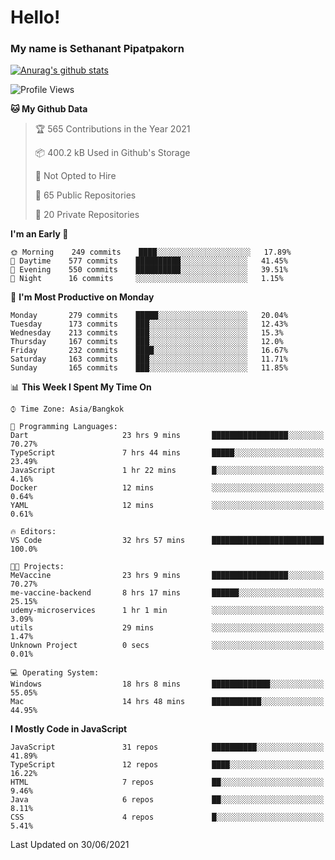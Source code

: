 # Hello!
### My name is Sethanant Pipatpakorn

[![Anurag's github stats](https://github-readme-stats.vercel.app/api?username=thetkpark&count_private=true&show_icons=true&theme=tokyonight)](https://github.com/anuraghazra/github-readme-stats)

<!--START_SECTION:waka-->
![Profile Views](http://img.shields.io/badge/Profile%20Views-0-blue)

**🐱 My Github Data** 

> 🏆 565 Contributions in the Year 2021
 > 
> 📦 400.2 kB Used in Github's Storage 
 > 
> 🚫 Not Opted to Hire
 > 
> 📜 65 Public Repositories 
 > 
> 🔑 20 Private Repositories  
 > 
**I'm an Early 🐤** 

```text
🌞 Morning    249 commits    ████░░░░░░░░░░░░░░░░░░░░░   17.89% 
🌆 Daytime    577 commits    ██████████░░░░░░░░░░░░░░░   41.45% 
🌃 Evening    550 commits    ██████████░░░░░░░░░░░░░░░   39.51% 
🌙 Night      16 commits     ░░░░░░░░░░░░░░░░░░░░░░░░░   1.15%

```
📅 **I'm Most Productive on Monday** 

```text
Monday       279 commits    █████░░░░░░░░░░░░░░░░░░░░   20.04% 
Tuesday      173 commits    ███░░░░░░░░░░░░░░░░░░░░░░   12.43% 
Wednesday    213 commits    ███░░░░░░░░░░░░░░░░░░░░░░   15.3% 
Thursday     167 commits    ███░░░░░░░░░░░░░░░░░░░░░░   12.0% 
Friday       232 commits    ████░░░░░░░░░░░░░░░░░░░░░   16.67% 
Saturday     163 commits    ███░░░░░░░░░░░░░░░░░░░░░░   11.71% 
Sunday       165 commits    ███░░░░░░░░░░░░░░░░░░░░░░   11.85%

```


📊 **This Week I Spent My Time On** 

```text
⌚︎ Time Zone: Asia/Bangkok

💬 Programming Languages: 
Dart                     23 hrs 9 mins       █████████████████░░░░░░░░   70.27% 
TypeScript               7 hrs 44 mins       █████░░░░░░░░░░░░░░░░░░░░   23.49% 
JavaScript               1 hr 22 mins        █░░░░░░░░░░░░░░░░░░░░░░░░   4.16% 
Docker                   12 mins             ░░░░░░░░░░░░░░░░░░░░░░░░░   0.64% 
YAML                     12 mins             ░░░░░░░░░░░░░░░░░░░░░░░░░   0.61%

🔥 Editors: 
VS Code                  32 hrs 57 mins      █████████████████████████   100.0%

🐱‍💻 Projects: 
MeVaccine                23 hrs 9 mins       █████████████████░░░░░░░░   70.27% 
me-vaccine-backend       8 hrs 17 mins       ██████░░░░░░░░░░░░░░░░░░░   25.15% 
udemy-microservices      1 hr 1 min          ░░░░░░░░░░░░░░░░░░░░░░░░░   3.09% 
utils                    29 mins             ░░░░░░░░░░░░░░░░░░░░░░░░░   1.47% 
Unknown Project          0 secs              ░░░░░░░░░░░░░░░░░░░░░░░░░   0.01%

💻 Operating System: 
Windows                  18 hrs 8 mins       █████████████░░░░░░░░░░░░   55.05% 
Mac                      14 hrs 48 mins      ███████████░░░░░░░░░░░░░░   44.95%

```

**I Mostly Code in JavaScript** 

```text
JavaScript               31 repos            ██████████░░░░░░░░░░░░░░░   41.89% 
TypeScript               12 repos            ████░░░░░░░░░░░░░░░░░░░░░   16.22% 
HTML                     7 repos             ██░░░░░░░░░░░░░░░░░░░░░░░   9.46% 
Java                     6 repos             ██░░░░░░░░░░░░░░░░░░░░░░░   8.11% 
CSS                      4 repos             █░░░░░░░░░░░░░░░░░░░░░░░░   5.41%

```



 Last Updated on 30/06/2021
<!--END_SECTION:waka-->
